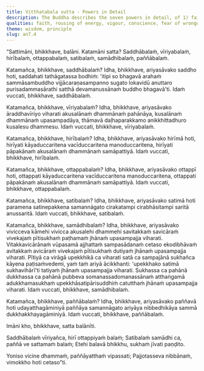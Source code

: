 ```yaml
---
title: Vitthatabala sutta - Powers in Detail
description: The Buddha describes the seven powers in detail, of 1) faith, 2) energy, 3) conscience, 4) fear of wrongdoing, 5) mindfulness, 6) collectedness, and 7) wisdom.
qualities: faith, rousing of energy, vigour, conscience, fear of wrongdoing, mindfulness, collectedness, wisdom
theme: wisdom, principle
slug: an7.4
---
```


“Sattimāni, bhikkhave, balāni. Katamāni satta? Saddhābalaṁ, vīriyabalaṁ, hirībalaṁ, ottappabalaṁ, satibalaṁ, samādhibalaṁ, paññābalaṁ.

Katamañca, bhikkhave, saddhābalaṁ? Idha, bhikkhave, ariyasāvako saddho hoti, saddahati tathāgatassa bodhiṁ: 'itipi so bhagavā arahaṁ sammāsambuddho vijjācaraṇasampanno sugato lokavidū anuttaro purisadammasārathi satthā devamanussānaṁ buddho bhagavā'ti. Idaṁ vuccati, bhikkhave, saddhābalaṁ.

Katamañca, bhikkhave, vīriyabalaṁ? Idha, bhikkhave, ariyasāvako āraddhavīriyo viharati akusalānaṁ dhammānaṁ pahānāya, kusalānaṁ dhammānaṁ upasampadāya, thāmavā daḷhaparakkamo anikkhittadhuro kusalesu dhammesu. Idaṁ vuccati, bhikkhave, vīriyabalaṁ.

Katamañca, bhikkhave, hirībalaṁ? Idha, bhikkhave, ariyasāvako hirīmā hoti, hirīyati kāyaduccaritena vacīduccaritena manoduccaritena, hirīyati pāpakānaṁ akusalānaṁ dhammānaṁ samāpattiyā. Idaṁ vuccati, bhikkhave, hirībalaṁ.

Katamañca, bhikkhave, ottappabalaṁ? Idha, bhikkhave, ariyasāvako ottappī hoti, ottappati kāyaduccaritena vacīduccaritena manoduccaritena, ottappati pāpakānaṁ akusalānaṁ dhammānaṁ samāpattiyā. Idaṁ vuccati, bhikkhave, ottappabalaṁ.

Katamañca, bhikkhave, satibalaṁ? Idha, bhikkhave, ariyasāvako satimā hoti paramena satinepakkena samannāgato cirakatampi cirabhāsitampi saritā anussaritā. Idaṁ vuccati, bhikkhave, satibalaṁ.

Katamañca, bhikkhave, samādhibalaṁ? Idha, bhikkhave, ariyasāvako vivicceva kāmehi vivicca akusalehi dhammehi savitakkaṁ savicāraṁ vivekajaṁ pītisukhaṁ paṭhamaṁ jhānaṁ upasampajja viharati. Vitakkavicārānaṁ vūpasamā ajjhattaṁ sampasādanaṁ cetaso ekodibhāvaṁ avitakkaṁ avicāraṁ vivekajaṁ pītisukhaṁ dutiyaṁ jhānaṁ upasampajja viharati. Pītiyā ca virāgā upekkhikā ca viharati satā ca sampajānā sukhañca kāyena paṭisaṁvedemi, yaṁ taṁ ariyā ācikkhanti: 'upekkhako satimā sukhavihārī'ti tatiyaṁ jhānaṁ upasampajja viharati. Sukhassa ca pahānā dukkhassa ca pahānā pubbeva somanassadomanassānaṁ atthaṅgamā adukkhamasukhaṁ upekkhāsatipārisuddhiṁ catutthaṁ jhānaṁ upasampajja viharati. Idaṁ vuccati, bhikkhave, samādhibalaṁ.

Katamañca, bhikkhave, paññābalaṁ? Idha, bhikkhave, ariyasāvako paññavā hoti udayatthagāminiyā paññāya samannāgato ariyāya nibbedhikāya sammā dukkhakkhayagāminiyā. Idaṁ vuccati, bhikkhave, paññābalaṁ.

Imāni kho, bhikkhave, satta balānīti.

Saddhābalaṁ vīriyañca,
hirī ottappiyaṁ balaṁ;
Satibalaṁ samādhi ca,
paññā ve sattamaṁ balaṁ;
Etehi balavā bhikkhu,
sukhaṁ jīvati paṇḍito.

Yoniso vicine dhammaṁ,
paññāyatthaṁ vipassati;
Pajjotasseva nibbānaṁ,
vimokkho hoti cetaso”ti.
